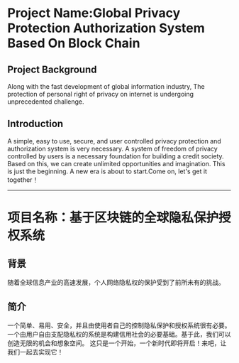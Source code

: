 
# Project Name:Global Privacy Protection Authorization System Based On Block Chain
## Project Background
  Along with the fast development of global information industry, The protection of personal right of privacy on internet is undergoing unprecedented challenge. 
## Introduction
  A simple, easy to use, secure, and user controlled privacy protection and authorization system is very necessary.
  A system of freedom of privacy controlled by users is a necessary foundation for building a credit society. Based on this, we can create unlimited opportunities and imagination.
  This is just the beginning. A new era is about to start.Come on, let's get it together！
  
------

 # 项目名称：基于区块链的全球隐私保护授权系统
 ## 背景
 随着全球信息产业的高速发展，个人网络隐私权的保护受到了前所未有的挑战。
 ## 简介
 一个简单、易用、安全，并且由使用者自己的控制隐私保护和授权系统很有必要。
 一个由用户自由支配隐私权的系统是构建信用社会的必要基础。基于此，我们可以创造无限的机会和想象空间。
 这只是一个开始，一个新时代即将开启！来吧，让我们一起去实现它！
  
